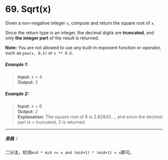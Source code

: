 # 69. Sqrt(x)

Given a non-negative integer `x`, compute and return the square root of `x`.

Since the return type is an integer, the decimal digits are **truncated**, and only **the integer part** of the result is returned.

**Note:** You are not allowed to use any built-in exponent function or operator, such as `pow(x, 0.5)` or `x ** 0.5`.

##### Example 1:

> **Input:** x = 4  
> **Output:** 2

##### Example 2:

> **Input:** x = 8  
> **Output:** 2  
> **Explanation:** The square root of 8 is 2.82842..., and since the decimal part is > truncated, 2 is returned.


---
##### 思路：

二分法，检测`mid * mid <= x and (mid+1) * (mid+1) > x`即可。